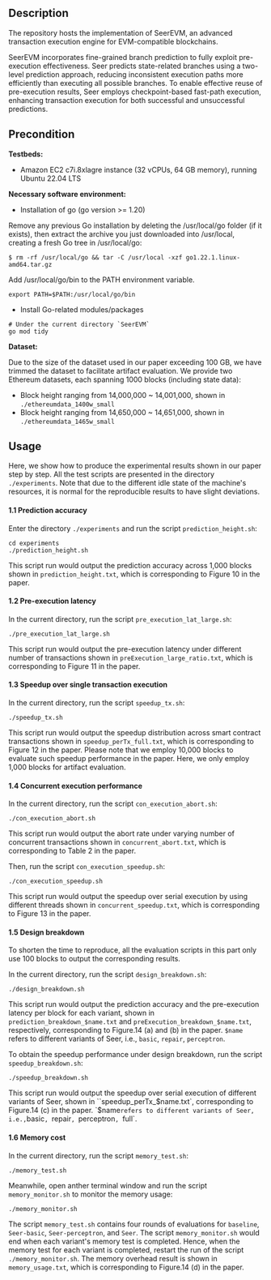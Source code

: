 ## Description
The repository hosts the implementation of SeerEVM, an advanced transaction execution engine for EVM-compatible blockchains.

SeerEVM incorporates fine-grained branch prediction to fully exploit pre-execution effectiveness. Seer predicts state-related branches using a two-level prediction approach, reducing inconsistent execution paths more efficiently than executing all possible branches. To enable effective reuse of pre-execution results, Seer employs checkpoint-based fast-path execution, enhancing transaction execution for both successful and unsuccessful predictions.

## Precondition

**Testbeds:** 

- Amazon EC2 c7i.8xlagre instance (32 vCPUs, 64 GB memory), running Ubuntu 22.04 LTS

**Necessary software environment:**

- Installation of go (go version >= 1.20)

Remove any previous Go installation by deleting the /usr/local/go folder (if it exists), then extract the archive you just downloaded into /usr/local, creating a fresh Go tree in /usr/local/go:

```shell script
$ rm -rf /usr/local/go && tar -C /usr/local -xzf go1.22.1.linux-amd64.tar.gz
```

Add /usr/local/go/bin to the PATH environment variable.

```shell script
export PATH=$PATH:/usr/local/go/bin
```

- Install Go-related modules/packages

```shell script
# Under the current directory `SeerEVM`
go mod tidy
```

**Dataset:**

Due to the size of the dataset used in our paper exceeding 100 GB, we have trimmed the dataset to facilitate artifact evaluation. We provide two Ethereum datasets, each spanning 1000 blocks (including state data):

- Block height ranging from 14,000,000 ~ 14,001,000, shown in `./ethereumdata_1400w_small`
- Block height ranging from 14,650,000 ~ 14,651,000, shown in `./ethereumdata_1465w_small`

## Usage

Here, we show how to produce the experimental results shown in our paper step by step. All the test scripts are presented in the directory `./experiments`. Note that due to the different idle state of the machine's resources, it is normal for the reproducible results to have slight deviations. 

#### 1.1 Prediction accuracy

Enter the directory `./experiments` and run the script `prediction_height.sh`:

```shell script
cd experiments
./prediction_height.sh
```

This script run would output the prediction accuracy across 1,000 blocks shown in `prediction_height.txt`, which is corresponding to Figure 10 in the paper.

#### 1.2 Pre-execution latency

In the current directory, run the script `pre_execution_lat_large.sh`:

```shell script
./pre_execution_lat_large.sh
```

This script run would output the pre-execution latency under different number of transactions shown in `preExecution_large_ratio.txt`, which is corresponding to Figure 11 in the paper.

#### 1.3 Speedup over single transaction execution

In the current directory, run the script `speedup_tx.sh`:

```shell script
./speedup_tx.sh
```

This script run would output the speedup distribution across smart contract transactions shown in `speedup_perTx_full.txt`, which is corresponding to Figure 12 in the paper. Please note that we employ 10,000 blocks to evaluate such speedup performance in the paper. Here, we only employ 1,000 blocks for artifact evaluation. 

#### 1.4 Concurrent execution performance

In the current directory, run the script `con_execution_abort.sh`:

```shell script
./con_execution_abort.sh
```

This script run would output the abort rate under varying number of concurrent transactions shown in `concurrent_abort.txt`, which is corresponding to Table 2 in the paper. 

Then, run the script `con_execution_speedup.sh`:

```shell script
./con_execution_speedup.sh
```

This script run would output the speedup over serial execution by using different threads shown in `concurrent_speedup.txt`, which is corresponding to Figure 13 in the paper. 

#### 1.5 Design breakdown

To shorten the time to reproduce, all the evaluation scripts in this part only use 100 blocks to output the corresponding results.

In the current directory, run the script `design_breakdown.sh`:

```shell script
./design_breakdown.sh
```

This script run would output the prediction accuracy and the pre-execution latency per block for each variant, shown in `prediction_breakdown_$name.txt` and `preExecution_breakdown_$name.txt`, respectively, corresponding to Figure.14 (a) and (b) in the paper. `$name` refers to different variants of Seer, i.e., `basic`, `repair`, `perceptron`. 

To obtain the speedup performance under design breakdown, run the script `speedup_breakdown.sh`:

```shell script
./speedup_breakdown.sh
```

This script run would output the speedup over serial execution of different variants of Seer, shown in ``speedup_perTx_$name.txt`, corresponding to Figure.14 (c) in the paper. `$name` refers to different variants of Seer, i.e., `basic`, `repair`, `perceptron`, `full`. 

#### 1.6 Memory cost

In the current directory, run the script `memory_test.sh`:

```shell script
./memory_test.sh
```

Meanwhile, open anther terminal window and run the script `memory_monitor.sh` to monitor the memory usage:

```shell script
./memory_monitor.sh
```

 The script `memory_test.sh` contains four rounds of evaluations for `baseline`, `Seer-basic`, `Seer-perceptron`, and `Seer`. The script `memory_monitor.sh` would end when each variant's memory test is completed. Hence,  when the memory test for each variant is completed, restart the run of the script `./memory_monitor.sh`. The memory overhead result is shown in `memory_usage.txt`, which is corresponding to Figure.14 (d) in the paper.
